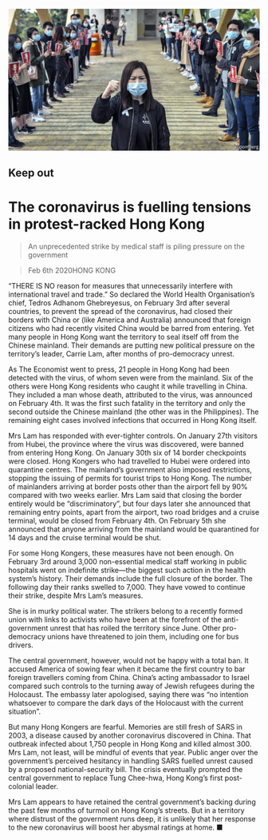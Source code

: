 ![](./images/20200208_CNP002.jpg)

## Keep out

# The coronavirus is fuelling tensions in protest-racked Hong Kong

> An unprecedented strike by medical staff is piling pressure on the government

> Feb 6th 2020HONG KONG

“THERE IS NO reason for measures that unnecessarily interfere with international travel and trade.” So declared the World Health Organisation’s chief, Tedros Adhanom Ghebreyesus, on February 3rd after several countries, to prevent the spread of the coronavirus, had closed their borders with China or (like America and Australia) announced that foreign citizens who had recently visited China would be barred from entering. Yet many people in Hong Kong want the territory to seal itself off from the Chinese mainland. Their demands are putting new political pressure on the territory’s leader, Carrie Lam, after months of pro-democracy unrest.

As The Economist went to press, 21 people in Hong Kong had been detected with the virus, of whom seven were from the mainland. Six of the others were Hong Kong residents who caught it while travelling in China. They included a man whose death, attributed to the virus, was announced on February 4th. It was the first such fatality in the territory and only the second outside the Chinese mainland (the other was in the Philippines). The remaining eight cases involved infections that occurred in Hong Kong itself.

Mrs Lam has responded with ever-tighter controls. On January 27th visitors from Hubei, the province where the virus was discovered, were banned from entering Hong Kong. On January 30th six of 14 border checkpoints were closed. Hong Kongers who had travelled to Hubei were ordered into quarantine centres. The mainland’s government also imposed restrictions, stopping the issuing of permits for tourist trips to Hong Kong. The number of mainlanders arriving at border posts other than the airport fell by 90% compared with two weeks earlier. Mrs Lam said that closing the border entirely would be “discriminatory”, but four days later she announced that remaining entry points, apart from the airport, two road bridges and a cruise terminal, would be closed from February 4th. On February 5th she announced that anyone arriving from the mainland would be quarantined for 14 days and the cruise terminal would be shut.

For some Hong Kongers, these measures have not been enough. On February 3rd around 3,000 non-essential medical staff working in public hospitals went on indefinite strike—the biggest such action in the health system’s history. Their demands include the full closure of the border. The following day their ranks swelled to 7,000. They have vowed to continue their strike, despite Mrs Lam’s measures.

She is in murky political water. The strikers belong to a recently formed union with links to activists who have been at the forefront of the anti-government unrest that has roiled the territory since June. Other pro-democracy unions have threatened to join them, including one for bus drivers.

The central government, however, would not be happy with a total ban. It accused America of sowing fear when it became the first country to bar foreign travellers coming from China. China’s acting ambassador to Israel compared such controls to the turning away of Jewish refugees during the Holocaust. The embassy later apologised, saying there was “no intention whatsoever to compare the dark days of the Holocaust with the current situation”.

But many Hong Kongers are fearful. Memories are still fresh of SARS in 2003, a disease caused by another coronavirus discovered in China. That outbreak infected about 1,750 people in Hong Kong and killed almost 300. Mrs Lam, not least, will be mindful of events that year. Public anger over the government’s perceived hesitancy in handling SARS fuelled unrest caused by a proposed national-security bill. The crisis eventually prompted the central government to replace Tung Chee-hwa, Hong Kong’s first post-colonial leader.

Mrs Lam appears to have retained the central government’s backing during the past few months of turmoil on Hong Kong’s streets. But in a territory where distrust of the government runs deep, it is unlikely that her response to the new coronavirus will boost her abysmal ratings at home. ■